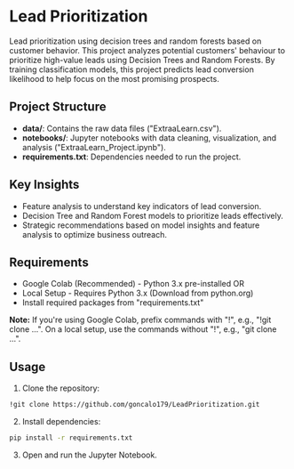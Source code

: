 
# Lead Prioritization

Lead prioritization using decision trees and random forests based on customer behavior.
This project analyzes potential customers' behaviour to prioritize high-value leads using Decision Trees and Random Forests.
By training classification models, this project predicts lead conversion likelihood to help focus on the most promising prospects.

## Project Structure
- **data/**: Contains the raw data files ("ExtraaLearn.csv").
- **notebooks/**: Jupyter notebooks with data cleaning, visualization, and analysis ("ExtraaLearn_Project.ipynb").
- **requirements.txt**: Dependencies needed to run the project.

## Key Insights
- Feature analysis to understand key indicators of lead conversion.
- Decision Tree and Random Forest models to prioritize leads effectively.
- Strategic recommendations based on model insights and feature analysis to optimize business outreach.


## Requirements
- Google Colab (Recommended) - Python 3.x pre-installed
OR
- Local Setup - Requires Python 3.x (Download from python.org)
- Install required packages from "requirements.txt"

**Note:** If you're using Google Colab, prefix commands with "!", e.g., "!git clone ...". On a local setup, use the commands without "!", e.g., "git clone ...".


## Usage
1. Clone the repository:
 
```bash
!git clone https://github.com/goncalo179/LeadPrioritization.git
```

2. Install dependencies:
    
```bash
pip install -r requirements.txt
```

3. Open and run the Jupyter Notebook.
